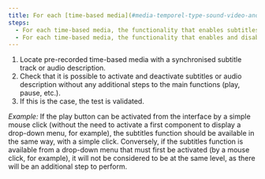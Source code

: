 ```yaml
---
title: For each [time-based media](#media-temporel-type-sound-video-and-synchronise) that has a [synchronised subtitles](#soustitres-synchronises-objet-multimedia) or [audio description](#synchronised-audio-description-time-based-media) track, do the control functionalities for these alternatives respect these conditions?
steps:
  - For each time-based media, the functionality that enables subtitles to be activated and deactivated is presented at the same level as the [main features](#main-features-of-a-time-based-media).
  - For each time-based media, the functionality that enables and disables audio description is presented at the same level as the [main features](#principal-features-of-a-time-based-media).
---
```


1. Locate pre-recorded time-based media with a synchronised subtitle track or audio description.
2. Check that it is possible to activate and deactivate subtitles or audio description without any additional steps to the main functions (play, pause, etc.).
3. If this is the case, the test is validated.

<i>Example:</i> If the play button can be activated from the interface by a simple mouse click (without the need to activate a first component to display a drop-down menu, for example), the subtitles function should be available in the same way, with a simple click. Conversely, if the subtitles function is available from a drop-down menu that must first be activated (by a mouse click, for example), it will not be considered to be at the same level, as there will be an additional step to perform.